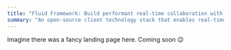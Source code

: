 ```yaml
---
title: "Fluid Framework: Build performant real-time collaboration with ease"
summary: "An open-source client technology stack that enables real-time collaboration, provides developers with easy-to-understand data structures automatically keeps in sync between clients"
---
```


Imagine there was a fancy landing page here. Coming soon 😉
